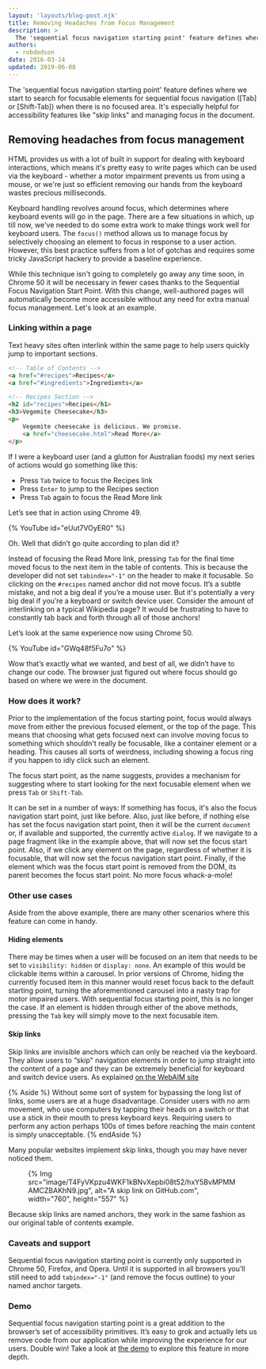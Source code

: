 ```yaml
---
layout: 'layouts/blog-post.njk'
title: Removing Headaches from Focus Management
description: >
  The 'sequential focus navigation starting point' feature defines where we start to search for focusable elements for sequential focus navigation ([Tab] or [Shift-Tab]) when there is no focused area. It's especially helpful for accessibility features like skip links and managing focus in the document.
authors:
  - robdodson
date: 2016-03-14
updated: 2019-06-08
---
```


The 'sequential focus navigation starting point' feature defines where we start to search for focusable elements for sequential focus navigation ([Tab] or [Shift-Tab]) when there is no focused area. It's especially helpful for accessibility features like "skip links" and managing focus in the document.


## Removing headaches from focus management

HTML provides us with a lot of built in support for dealing with keyboard interactions, which means it's pretty easy to write pages which can be used via the keyboard - whether a motor impairment prevents us from using a mouse, or we're just so efficient removing our hands from the keyboard wastes precious milliseconds.

Keyboard handling revolves around focus, which determines where keyboard events will go in the page. There are a few situations in which, up till now, we've needed to do some extra work to make things work well for keyboard users. The `focus()` method allows us to manage focus by selectively choosing an element to focus in response to a user action. However, this best practice suffers from a lot of gotchas and requires some tricky JavaScript hackery to provide a baseline experience.

While this technique isn't going to completely go away any time soon, in Chrome 50 it will be necessary in fewer cases thanks to the Sequential Focus Navigation Start Point. With this change, well-authored pages will automatically become more accessible without any need for extra manual focus management. Let's look at  an example.

### Linking within a page
Text heavy sites often interlink within the same page to help users quickly jump to important sections.

```html
<!-- Table of Contents -->
<a href="#recipes">Recipes</a>
<a href="#ingredients">Ingredients</a>

<!-- Recipes Section -->
<h2 id="recipes">Recipes</h1>
<h3>Vegemite Cheesecake</h3>
<p>
    Vegemite cheesecake is delicious. We promise.
    <a href="cheesecake.html">Read More</a>
</p>
```

If I were a keyboard user (and a glutton for Australian foods) my next series of actions would go something like this:

- Press `Tab` twice to focus the Recipes link
- Press `Enter` to jump to the Recipes section
- Press `Tab` again to focus the Read More link

Let’s see that in action using Chrome 49.

{% YouTube id="eUut7VOyER0" %}


Oh. Well that didn’t go quite according to plan did it?

Instead of focusing the Read More link, pressing `Tab` for the final time moved focus to the next item in the table of contents. This is because the developer did not set `tabindex="-1"` on the header to make it focusable. So clicking on the `#recipes` named anchor did not move focus. It’s a subtle mistake, and not a big deal if you’re a mouse user. But it's potentially a very big deal if you’re a keyboard or switch device user. Consider the amount of interlinking on a typical Wikipedia page? It would be frustrating to have to constantly tab back and forth through all of those anchors!

Let’s look at the same experience now using Chrome 50.

{% YouTube id="GWq48f5Fu7o" %}

Wow that’s exactly what we wanted, and best of all, we didn’t have to change our code. The browser just figured out where focus should go based on where we were in the document.

### How does it work?

Prior to the implementation of the focus starting point, focus would always move from either the previous focused element, or the top of the page. This means that choosing what gets focused next can involve moving focus to something which shouldn't really be focusable, like a container element or a heading. This causes all sorts of weirdness, including showing a focus ring if you happen to idly click such an element.

The focus start point, as the name suggests, provides a mechanism for suggesting where to start looking for the next focusable element when we press `Tab` or `Shift-Tab`.

It can be set in a number of ways:
If something has focus, it's also the focus navigation start point, just like before.
Also, just like before, if nothing else has set the focus navigation start point, then it will be the current `document` or, if available and supported, the currently active `dialog`.
If we navigate to a page fragment like in the example above, that will now set the focus start point.
Also, if we click any element on the page, regardless of whether it is focusable, that will now set the focus navigation start point.
Finally, if the element which was the focus start point is removed from the DOM, its parent becomes the focus start point. No more focus whack-a-mole!

### Other use cases

Aside from the above example, there are many other scenarios where this feature can come in handy.

#### Hiding elements

There may be times when a user will be focused on an item that needs to be set to `visibility: hidden` or `display: none`. An example of this would be clickable items within a carousel. In prior versions of Chrome, hiding the currently focused item in this manner would reset focus back to the default starting point, turning the aforementioned carousel into a nasty trap for motor impaired users. With sequential focus starting point, this is no longer the case. If an element is hidden through either of the above methods, pressing the `Tab` key will simply move to the next focusable item.

#### Skip links

Skip links are invisible anchors which can only be reached via the keyboard. They allow users to “skip" navigation elements in order to jump straight into the content of a page and they can be extremely beneficial for keyboard and switch device users. As explained [on the WebAIM site](https://webaim.org/techniques/skipnav/)

{% Aside %}
Without some sort of system for bypassing the long list of links, some users are at a huge disadvantage. Consider users with no arm movement, who use computers by tapping their heads on a switch or that use a stick in their mouth to press keyboard keys. Requiring users to perform any action perhaps 100s of times before reaching the main content is simply unacceptable.
{% endAside %}


Many popular websites implement skip links, though you may have never noticed them.

<figure>
{% Img src="image/T4FyVKpzu4WKF1kBNvXepbi08t52/hxY5BvMPMMAMCZBAKhN9.jpg", alt="A skip link on GitHub.com", width="760", height="557" %}
</figure>

Because skip links are named anchors, they work in the same fashion as our original table of contents example.

### Caveats and support

Sequential focus navigation starting point is currently only supported in Chrome 50, Firefox, and Opera. Until it is supported in all browsers you’ll still need to add `tabindex="-1"` (and remove the focus outline) to your named anchor targets.

### Demo

Sequential focus navigation starting point is a great addition to the browser’s set of accessibility primitives. It’s easy to grok and actually lets us remove code from our application while improving the experience for our users. Double win! Take a look at [the demo](https://googlechrome.github.io/samples/focus-navigation-start-point/index.html) to explore this feature in more depth.


